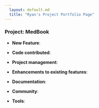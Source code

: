 ```yaml
---
  layout: default.md
  title: "Ryan's Project Portfolio Page"
---
```


### Project: MedBook

* **New Feature**:

* **Code contributed**: 

* **Project management**:

* **Enhancements to existing features**:

* **Documentation**:

* **Community**:

* **Tools**:
